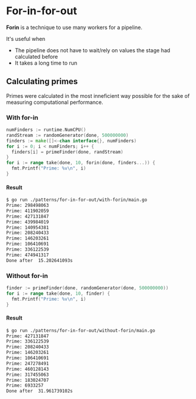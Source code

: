 # For-in-for-out

**Forin** is a technique to use many workers for a pipeline.

It's useful when

- The pipeline does not have to wait/rely on values the stage had calculated before
- It takes a long time to run

## Calculating primes

Primes were calculated in the most inneficient way possible for the sake of measuring computational performance.

### With for-in

```go
numFinders := runtime.NumCPU()
randStream := randomGenerator(done, 500000000)
finders := make([]<-chan interface{}, numFinders)
for i := 0; i < numFinders; i++ {
  finders[i] = primeFinder(done, randStream)
}
for i := range take(done, 10, forin(done, finders...)) {
  fmt.Printf("Prime: %v\n", i)
}
```

#### Result

```md
$ go run ./patterns/for-in-for-out/with-forin/main.go  
Prime: 298498063
Prime: 411902059
Prime: 427131847
Prime: 439984019
Prime: 140954381
Prime: 208240433
Prime: 146203261
Prime: 106410691
Prime: 336122539
Prime: 474941317
Done after  15.202641093s
```

### Without for-in

```go
finder := primeFinder(done, randomGenerator(done, 500000000))
for i := range take(done, 10, finder) {
  fmt.Printf("Prime: %v\n", i)
}
```

#### Result

```md
$ go run ./patterns/for-in-for-out/without-forin/main.go
Prime: 427131847
Prime: 336122539
Prime: 208240433
Prime: 146203261
Prime: 106410691
Prime: 247278491
Prime: 460128143
Prime: 317455063
Prime: 183024707
Prime: 6933257
Done after  31.961739102s
```
